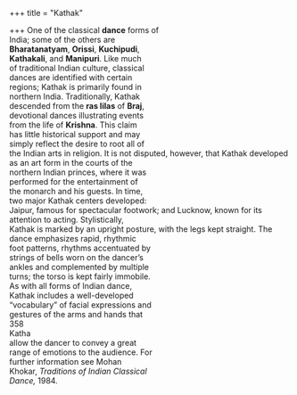 +++
title = "Kathak"

+++
One of the classical **dance** forms of  
India; some of the others are  
**Bharatanatyam**, **Orissi**, **Kuchipudi**,  
**Kathakali**, and **Manipuri**. Like much  
of traditional Indian culture, classical  
dances are identified with certain  
regions; Kathak is primarily found in  
northern India. Traditionally, Kathak  
descended from the **ras lilas** of **Braj**,  
devotional dances illustrating events  
from the life of **Krishna**. This claim  
has little historical support and may  
simply reflect the desire to root all of  
the Indian arts in religion. It is not disputed, however, that Kathak developed as an art form in the courts of the  
northern Indian princes, where it was  
performed for the entertainment of  
the monarch and his guests. In time,  
two major Kathak centers developed:  
Jaipur, famous for spectacular footwork; and Lucknow, known for its  
attention to acting. Stylistically,  
Kathak is marked by an upright posture, with the legs kept straight. The  
dance emphasizes rapid, rhythmic  
foot patterns, rhythms accentuated by  
strings of bells worn on the dancer’s  
ankles and complemented by multiple  
turns; the torso is kept fairly immobile.  
As with all forms of Indian dance,  
Kathak includes a well-developed  
“vocabulary” of facial expressions and  
gestures of the arms and hands that  
358  
Katha  
allow the dancer to convey a great  
range of emotions to the audience. For  
further information see Mohan  
Khokar, *Traditions of Indian Classical*  
*Dance,* 1984.